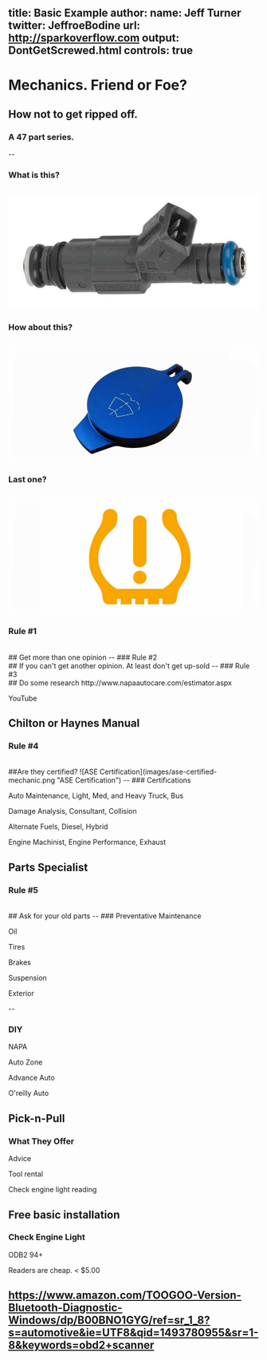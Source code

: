 title: Basic Example
author:
  name: Jeff Turner
  twitter: JeffroeBodine
  url: http://sparkoverflow.com
output: DontGetScrewed.html
controls: true
--
# Mechanics. Friend or Foe?
## How not to get ripped off.
### A 47 part series.
--
### What is this?
![Fuel Injector](images/fuelInjector.jpg "Fuel Injector")
--
### How about this?
![Washer Fluid Cap](images/washerFluidCap.jpg "Washer Fluid Cap")
--
### Last one?
![Tire Pressure Light](images/tirePressureLight.jpg "Tire Pressure Light")
--
### Rule #1
<br />
## Get more than one opinion
--
### Rule #2
<br />
## If you can't get another opinion. At least don't get up-sold
--
### Rule #3
<br />
## Do some research
http://www.napaautocare.com/estimator.aspx

YouTube

Chilton or Haynes Manual
--
### Rule #4
<br />
##Are they certified?
![ASE Certification](images/ase-certified-mechanic.png "ASE Certification")
--
### Certifications


Auto Maintenance, Light, Med, and Heavy Truck, Bus

Damage Analysis, Consultant, Collision

Alternate Fuels, Diesel, Hybrid

Engine Machinist, Engine Performance, Exhaust

Parts Specialist
--
### Rule #5
<br />
## Ask for your old parts
--
### Preventative Maintenance

Oil

Tires

Brakes

Suspension

Exterior

--

### DIY
NAPA

Auto Zone

Advance Auto

O'reilly Auto

Pick-n-Pull
--
### What They Offer
Advice

Tool rental

Check engine light reading

Free basic installation
--
### Check Engine Light

ODB2 94+

Readers are cheap. < $5.00

https://www.amazon.com/TOOGOO-Version-Bluetooth-Diagnostic-Windows/dp/B00BNO1GYG/ref=sr_1_8?s=automotive&ie=UTF8&qid=1493780955&sr=1-8&keywords=obd2+scanner
--

### 
